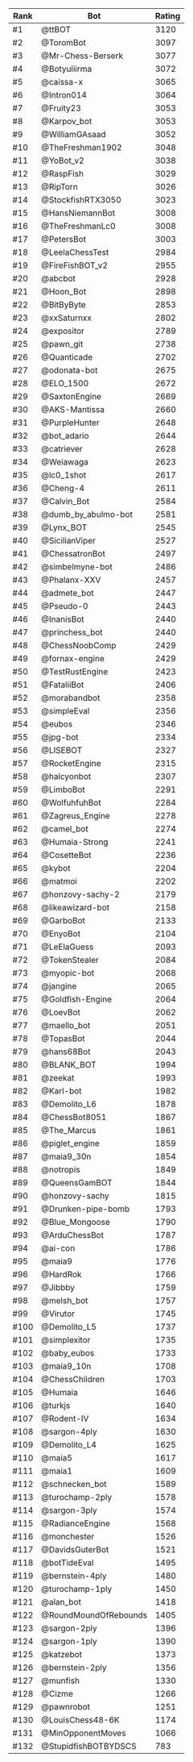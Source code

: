 Rank|Bot|Rating
---|---|---
#1|@ttBOT|3120
#2|@ToromBot|3097
#3|@Mr-Chess-Berserk|3077
#4|@Botyuliirma|3072
#5|@caissa-x|3065
#6|@Intron014|3064
#7|@Fruity23|3053
#8|@Karpov_bot|3053
#9|@WilliamGAsaad|3052
#10|@TheFreshman1902|3048
#11|@YoBot_v2|3038
#12|@RaspFish|3029
#13|@RipTorn|3026
#14|@StockfishRTX3050|3023
#15|@HansNiemannBot|3008
#16|@TheFreshmanLc0|3008
#17|@PetersBot|3003
#18|@LeelaChessTest|2984
#19|@FireFishBOT_v2|2955
#20|@abcbot|2928
#21|@Hoon_Bot|2898
#22|@BitByByte|2853
#23|@xxSaturnxx|2802
#24|@expositor|2789
#25|@pawn_git|2738
#26|@Quanticade|2702
#27|@odonata-bot|2675
#28|@ELO_1500|2672
#29|@SaxtonEngine|2669
#30|@AKS-Mantissa|2660
#31|@PurpleHunter|2648
#32|@bot_adario|2644
#33|@catriever|2628
#34|@Weiawaga|2623
#35|@lc0_1shot|2617
#36|@Cheng-4|2611
#37|@Calvin_Bot|2584
#38|@dumb_by_abulmo-bot|2581
#39|@Lynx_BOT|2545
#40|@SicilianViper|2527
#41|@ChessatronBot|2497
#42|@simbelmyne-bot|2486
#43|@Phalanx-XXV|2457
#44|@admete_bot|2447
#45|@Pseudo-0|2443
#46|@InanisBot|2440
#47|@princhess_bot|2440
#48|@ChessNoobComp|2429
#49|@fornax-engine|2429
#50|@TestRustEngine|2423
#51|@FataliiBot|2406
#52|@morabandbot|2358
#53|@simpleEval|2356
#54|@eubos|2346
#55|@jpg-bot|2334
#56|@LISEBOT|2327
#57|@RocketEngine|2315
#58|@halcyonbot|2307
#59|@LimboBot|2291
#60|@WolfuhfuhBot|2284
#61|@Zagreus_Engine|2278
#62|@camel_bot|2274
#63|@Humaia-Strong|2241
#64|@CosetteBot|2236
#65|@kybot|2204
#66|@matmoi|2202
#67|@honzovy-sachy-2|2179
#68|@likeawizard-bot|2158
#69|@GarboBot|2133
#70|@EnyoBot|2104
#71|@LeElaGuess|2093
#72|@TokenStealer|2084
#73|@myopic-bot|2068
#74|@jangine|2065
#75|@Goldfish-Engine|2064
#76|@LoevBot|2062
#77|@maello_bot|2051
#78|@TopasBot|2044
#79|@hans68Bot|2043
#80|@BLANK_BOT|1994
#81|@zeekat|1993
#82|@Karl-bot|1982
#83|@Demolito_L6|1878
#84|@ChessBot8051|1867
#85|@The_Marcus|1861
#86|@piglet_engine|1859
#87|@maia9_30n|1854
#88|@notropis|1849
#89|@QueensGamBOT|1844
#90|@honzovy-sachy|1815
#91|@Drunken-pipe-bomb|1793
#92|@Blue_Mongoose|1790
#93|@ArduChessBot|1787
#94|@ai-con|1786
#95|@maia9|1776
#96|@HardRok|1766
#97|@Jibbby|1759
#98|@melsh_bot|1757
#99|@Virutor|1745
#100|@Demolito_L5|1737
#101|@simplexitor|1735
#102|@baby_eubos|1733
#103|@maia9_10n|1708
#104|@ChessChildren|1703
#105|@Humaia|1646
#106|@turkjs|1640
#107|@Rodent-IV|1634
#108|@sargon-4ply|1630
#109|@Demolito_L4|1625
#110|@maia5|1617
#111|@maia1|1609
#112|@schnecken_bot|1589
#113|@turochamp-2ply|1578
#114|@sargon-3ply|1574
#115|@RadianceEngine|1568
#116|@monchester|1526
#117|@DavidsGuterBot|1521
#118|@botTideEval|1495
#119|@bernstein-4ply|1480
#120|@turochamp-1ply|1450
#121|@alan_bot|1418
#122|@RoundMoundOfRebounds|1405
#123|@sargon-2ply|1396
#124|@sargon-1ply|1390
#125|@katzebot|1373
#126|@bernstein-2ply|1356
#127|@munfish|1330
#128|@Cizme|1266
#129|@pawnrobot|1251
#130|@LouisChess48-6K|1174
#131|@MinOpponentMoves|1066
#132|@StupidfishBOTBYDSCS|783
